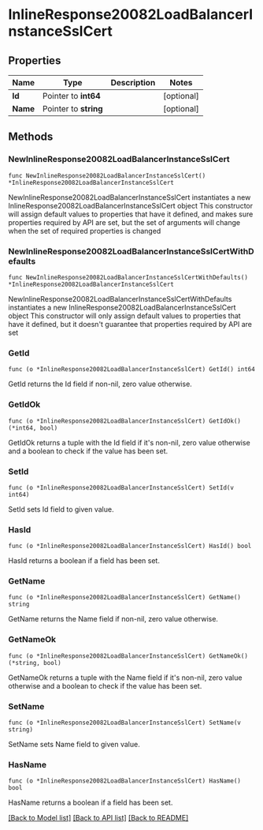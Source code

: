 # InlineResponse20082LoadBalancerInstanceSslCert

## Properties

Name | Type | Description | Notes
------------ | ------------- | ------------- | -------------
**Id** | Pointer to **int64** |  | [optional] 
**Name** | Pointer to **string** |  | [optional] 

## Methods

### NewInlineResponse20082LoadBalancerInstanceSslCert

`func NewInlineResponse20082LoadBalancerInstanceSslCert() *InlineResponse20082LoadBalancerInstanceSslCert`

NewInlineResponse20082LoadBalancerInstanceSslCert instantiates a new InlineResponse20082LoadBalancerInstanceSslCert object
This constructor will assign default values to properties that have it defined,
and makes sure properties required by API are set, but the set of arguments
will change when the set of required properties is changed

### NewInlineResponse20082LoadBalancerInstanceSslCertWithDefaults

`func NewInlineResponse20082LoadBalancerInstanceSslCertWithDefaults() *InlineResponse20082LoadBalancerInstanceSslCert`

NewInlineResponse20082LoadBalancerInstanceSslCertWithDefaults instantiates a new InlineResponse20082LoadBalancerInstanceSslCert object
This constructor will only assign default values to properties that have it defined,
but it doesn't guarantee that properties required by API are set

### GetId

`func (o *InlineResponse20082LoadBalancerInstanceSslCert) GetId() int64`

GetId returns the Id field if non-nil, zero value otherwise.

### GetIdOk

`func (o *InlineResponse20082LoadBalancerInstanceSslCert) GetIdOk() (*int64, bool)`

GetIdOk returns a tuple with the Id field if it's non-nil, zero value otherwise
and a boolean to check if the value has been set.

### SetId

`func (o *InlineResponse20082LoadBalancerInstanceSslCert) SetId(v int64)`

SetId sets Id field to given value.

### HasId

`func (o *InlineResponse20082LoadBalancerInstanceSslCert) HasId() bool`

HasId returns a boolean if a field has been set.

### GetName

`func (o *InlineResponse20082LoadBalancerInstanceSslCert) GetName() string`

GetName returns the Name field if non-nil, zero value otherwise.

### GetNameOk

`func (o *InlineResponse20082LoadBalancerInstanceSslCert) GetNameOk() (*string, bool)`

GetNameOk returns a tuple with the Name field if it's non-nil, zero value otherwise
and a boolean to check if the value has been set.

### SetName

`func (o *InlineResponse20082LoadBalancerInstanceSslCert) SetName(v string)`

SetName sets Name field to given value.

### HasName

`func (o *InlineResponse20082LoadBalancerInstanceSslCert) HasName() bool`

HasName returns a boolean if a field has been set.


[[Back to Model list]](../README.md#documentation-for-models) [[Back to API list]](../README.md#documentation-for-api-endpoints) [[Back to README]](../README.md)


